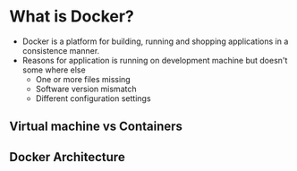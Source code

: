 # What is Docker?
- Docker is a platform for building, running and shopping applications in a consistence manner.
- Reasons for application is running on development machine but doesn't some where else
	- One or more files missing
	- Software version mismatch
	- Different configuration settings
## Virtual machine vs Containers

## Docker Architecture

